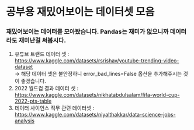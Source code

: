 # 공부용 재밌어보이는 데이터셋 모음

### 재밌어보이는 데이터를 모아봤습니다. Pandas는 재미가 없으니까 데이터라도 재미난걸 써봅시다.

1. 유튜브 트랜드 데이터 셋 : https://www.kaggle.com/datasets/rsrishav/youtube-trending-video-dataset \
    -> 해당 데이터 셋은 불안정하니 error_bad_lines=False 옵션을 추가해주시는 것이 좋겠습니다.
2. 2022 월드컵 결과 데이터 셋 : https://www.kaggle.com/datasets/nikhatabdulsalam/fifa-world-cup-2022-pts-table
3. 데이터 사이언스 직무 관련 데이터셋 : https://www.kaggle.com/datasets/niyalthakkar/data-science-jobs-analysis
